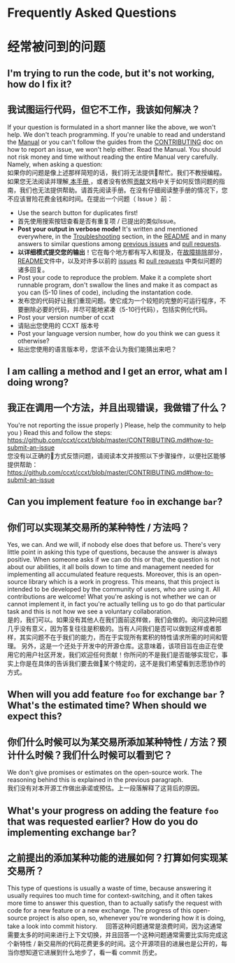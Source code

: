  # Frequently Asked Questions
 # 经常被问到的问题

## I'm trying to run the code, but it's not working, how do I fix it?
## 我试图运行代码，但它不工作，我该如何解决？

If your question is formulated in a short manner like the above, we won't help. We don't teach programming. If you're unable to read and understand the [Manual](https://github.com/ccxt/ccxt/wiki) or you can't follow the guides from the [CONTRIBUTING](https://github.com/ccxt/ccxt/blob/master/CONTRIBUTING.md) doc on how to report an issue, we won't help either. Read the Manual. You should not risk money and time without reading the entire Manual very carefully. Namely, when asking a question:  
如果你的问题是像上述那样简短的话，我们将无法提供帮忙。我们不教授编程。如果您无法阅读并理解[ 本手册 ](https://github.com/ccxt/ccxt/wiki)，或者没有依照[贡献](https://github.com/ccxt/ccxt/blob/master/CONTRIBUTING.md)文档中关于如何反馈问题的指南，我们也无法提供帮助。请首先阅读手册。在没有仔细阅读整手册的情况下，您不应该冒险花费金钱和时间。在提出一个问题（ Issue ）前：  
- Use the search button for duplicates first!
- 首先使用搜索按钮查看是否有重复项 / 已提出的类似Issue。
- **Post your output in verbose mode!** It's written and mentioned everywhere, in the [Troubleshooting](https://github.com/ccxt/ccxt/wiki/Manual#troubleshooting) section, in the [README](https://github.com/ccxt/ccxt/blob/master/README.md) and in many answers to similar questions among [previous issues](https://github.com/ccxt/ccxt/issues) and [pull requests](https://github.com/ccxt/ccxt/pulls).
- **以详细模式提交您的输出**！它在每个地方都有写入和提及，在[故障排除](https://github.com/ccxt/ccxt/wiki/Manual#troubleshooting)部分，[README](https://github.com/ccxt/ccxt/blob/master/README.md)文件中，以及对许多以前的 [issues](https://github.com/ccxt/ccxt/issues) 和 [pull requests](https://github.com/ccxt/ccxt/pulls) 中类似问题的诸多回复。
- Post your code to reproduce the problem. Make it a complete short runnable program, don't swallow the lines and make it as compact as you can (5-10 lines of code), including the instantation code.
- 发布您的代码好让我们重现问题。使它成为一个较短的完整的可运行程序，不要删除必要的代码，并尽可能地紧凑（5-10行代码），包括实例化代码。
- Post your version number of ccxt
- 请贴出您使用的 CCXT 版本号
- Post your language version number, how do you think we can guess it otherwise?
- 贴出您使用的语言版本号，您该不会认为我们能猜出来吧？

## I am calling a method and I get an error, what am I doing wrong?
## 我正在调用一个方法，并且出现错误，我做错了什么？

You're not reporting the issue properly ) Please, help the community to help you ) Read this and follow the steps: https://github.com/ccxt/ccxt/blob/master/CONTRIBUTING.md#how-to-submit-an-issue    
您没有以正确的方式反馈问题，请阅读本文并按照以下步骤操作，以便社区能够提供帮助：
https://github.com/ccxt/ccxt/blob/master/CONTRIBUTING.md#how-to-submit-an-issue


## Can you implement feature `foo` in exchange `bar`?
## 你们可以实现某交易所的某种特性 / 方法吗？

Yes, we can. And we will, if nobody else does that before us. There's very little point in asking this type of questions, because the answer is always positive. When someone asks if we can do this or that, the question is not about our abilities, it all boils down to time and management needed for implementing all accumulated feature requests. Moreover, this is an open-source library which is a work in progress. This means, that this project is intended to be developed by the community of users, who are using it. All contributions are welcome! What you're asking is not whether we can or cannot implement it, in fact you're actually telling us to go do that particular task and this is not how we see a voluntary collaboration.    
是的，我们可以。如果没有其他人在我们面前这样做，我们会做的。询问这种问题几乎没有意义，因为答复往往是积极的。当有人问我们是否可以做到这样或者那样，其实问题不在于我们的能力，而在于实现所有累积的特性请求所需的时间和管理。
另外，这是一个还处于开发中的开源仓库。这意味着，该项目旨在由正在使用它的用户社区开发，我们欢迎任何贡献！你所问的不是我们是否能够实现它，事实上你是在具体的告诉我们要去做某个特定的，这不是我们希望看到志愿协作的方式。

## When will you add feature `foo` for exchange `bar` ? What's the estimated time? When should we expect this?
## 你们什么时候可以为某交易所添加某种特性 / 方法？预计什么时候？我们什么时候可以看到它？

We don't give promises or estimates on the open-source work. The reasoning behind this is explained in the previous paragraph.     
我们没有对本开源工作做出承诺或预估。上一段落解释了这背后的原因。

## What's your progress on adding the feature `foo` that was requested earlier? How do you do implementing exchange `bar`?
## 之前提出的添加某种功能的进展如何？打算如何实现某交易所？

This type of questions is usually a waste of time, because answering it usually requires too much time for context-switching, and it often takes more time to answer this question, than to actually satisfy the request with code for a new feature or a new exchange. The progress of this open-source project is also open, so, whenever you're wondering how it is doing, take a look into commit history.    
回答这种问题通常是浪费时间，因为这通常需要太多的时间来进行上下文切换，并且回答一个这种问题通常需要比实际完成这个新特性 / 新交易所的代码花费更多的时间。这个开源项目的进展也是公开的，每当你想知道它进展到什么地步了，看一看 commit 历史。

